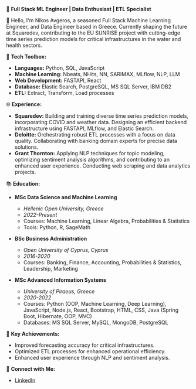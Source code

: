 🚀 **Full Stack ML Engineer | Data Enthusiast | ETL Specialist**

👋 Hello, I'm Nikos Avgeros, a seasoned Full Stack Machine Learning Engineer, and Data Engineer based in Greece. Currently shaping the future at Squaredev, contributing to the EU SUNRISE project with cutting-edge time series prediction models for critical infrastructures in the water and health sectors.

🔧 **Tech Toolbox:**
   - **Languages:** Python, SQL, JavaScript
   - **Machine Learning:** Nbeats, NHits, NN, SARIMAX, MLflow, NLP, LLM
   - **Web Development:** FASTAPI, React
   - **Database:** Elastic Search, PostgreSQL, MS SQL Server, IBM DB2
   - **ETL:** Extract, Transform, Load processes

🌐 **Experience:**
   - **Squaredev:** Building and training diverse time series prediction models, incorporating COVID and weather data. Designing an efficient backend infrastructure using FASTAPI, MLflow, and Elastic Search.
   - **Deloitte:** Orchestrating robust ETL processes with a focus on data quality. Collaborating with banking domain experts for precise data solutions.
   - **Grant Thornton:** Applying NLP techniques for topic modeling, optimizing sentiment analysis algorithms, and contributing to an enhanced user experience. Conducting web scraping and data analytics projects.

📚 **Education:**
   - **MSc Data Science and Machine Learning**
     - *Hellenic Open University, Greece*
     - *2022-Present*
     - Courses: Machine Learning, Linear Algebra, Probabilities & Statistics
     - Tools: Python, R, SageMath

   - **BSc Business Administration**  
     - *Open University of Cyprus, Cyprus*  
     - *2016-2020*
     - Courses: Banking, Finance, Accounting, Probabilities & Statistics, Leadership, Marketing

   - **MSc Advanced Information Systems**  
     - *University of Piraeus, Greece*  
     - *2020-2022*  
     - Courses: Python (OOP, Machine Learning, Deep Learning), JavaScript, Node.js, React, Bootstrap, HTML, CSS, Java (Spring Boot, Hibernate, OOP, MVC)  
     - Databases: MS SQL Server, MySQL, MongoDB, PostgreSQL

🌟 **Key Achievements:**
   - Improved forecasting accuracy for critical infrastructures.
   - Optimized ETL processes for enhanced operational efficiency.
   - Enhanced user experience through NLP and sentiment analysis.

🔗 **Connect with Me:**
   - [LinkedIn](https://www.linkedin.com/in/nikos-avgeros/)
